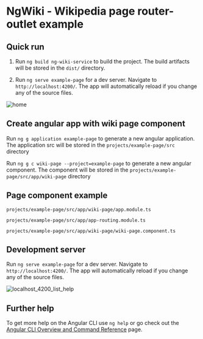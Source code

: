 # NgWiki - Wikipedia page router-outlet example

## Quick run

1. Run `ng build ng-wiki-service` to build the project. The build artifacts will be stored in the `dist/` directory.

2. Run `ng serve example-page` for a dev server. Navigate to `http://localhost:4200/`. The app will automatically reload if you change any of the source files.


![home](https://user-images.githubusercontent.com/12012140/158042452-993a4aa2-7ecb-48c6-8103-fd829b268a7d.png)

## Create angular app with wiki page component

Run `ng g application example-page` to generate a new angular application. The application src will be stored in the `projects/example-page/src` directory

Run `ng g c wiki-page --project=example-page` to generate a new angular component. The component will be stored in the `projects/example-page/src/app/wiki-page` directory


## Page component example

`projects/example-page/src/app/wiki-page/app.module.ts`

`projects/example-page/src/app/app-routing.module.ts`

`projects/example-page/src/app/wiki-page/wiki-page.component.ts`

## Development server

Run `ng serve example-page` for a dev server. Navigate to `http://localhost:4200/`. The app will automatically reload if you change any of the source files.


![localhost_4200_list_help](https://user-images.githubusercontent.com/12012140/157838060-fee63f9b-cbd0-4529-a694-63b819c543f4.png)

## Further help
To get more help on the Angular CLI use `ng help` or go check out the [Angular CLI Overview and Command Reference](https://angular.io/cli) page.


